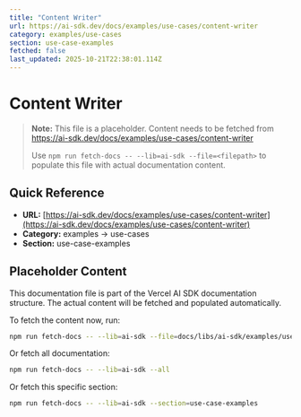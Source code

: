 ```yaml
---
title: "Content Writer"
url: https://ai-sdk.dev/docs/examples/use-cases/content-writer
category: examples/use-cases
section: use-case-examples
fetched: false
last_updated: 2025-10-21T22:38:01.114Z
---
```


# Content Writer

> **Note:** This file is a placeholder. Content needs to be fetched from https://ai-sdk.dev/docs/examples/use-cases/content-writer
>
> Use `npm run fetch-docs -- --lib=ai-sdk --file=<filepath>` to populate this file with actual documentation content.

## Quick Reference

- **URL:** [https://ai-sdk.dev/docs/examples/use-cases/content-writer](https://ai-sdk.dev/docs/examples/use-cases/content-writer)
- **Category:** examples → use-cases
- **Section:** use-case-examples

## Placeholder Content

This documentation file is part of the Vercel AI SDK documentation structure.
The actual content will be fetched and populated automatically.

To fetch the content now, run:

```bash
npm run fetch-docs -- --lib=ai-sdk --file=docs/libs/ai-sdk/examples/use-cases/content-writer.md
```

Or fetch all documentation:

```bash
npm run fetch-docs -- --lib=ai-sdk --all
```

Or fetch this specific section:

```bash
npm run fetch-docs -- --lib=ai-sdk --section=use-case-examples
```
